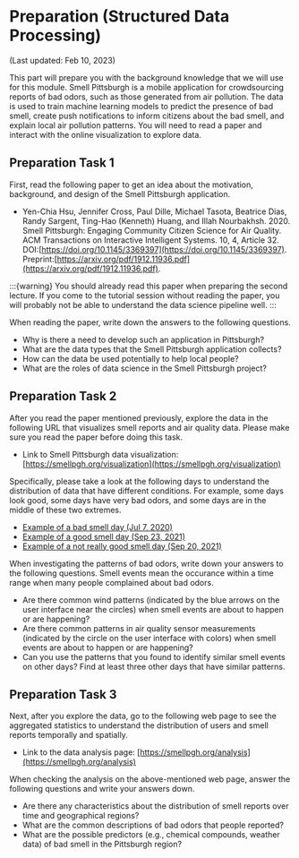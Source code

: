 # Preparation (Structured Data Processing)

(Last updated: Feb 10, 2023)

This part will prepare you with the background knowledge that we will use for this module.
Smell Pittsburgh is a mobile application for crowdsourcing reports of bad odors, such as those generated from air pollution.
The data is used to train machine learning models to predict the presence of bad smell, create push notifications to inform citizens about the bad smell, and explain local air pollution patterns.
You will need to read a paper and interact with the online visualization to explore data.

## Preparation Task 1

First, read the following paper to get an idea about the motivation, background, and design of the Smell Pittsburgh application.
- Yen-Chia Hsu, Jennifer Cross, Paul Dille, Michael Tasota, Beatrice Dias, Randy Sargent, Ting-Hao (Kenneth) Huang, and Illah Nourbakhsh. 2020. Smell Pittsburgh: Engaging Community Citizen Science for Air Quality. ACM Transactions on Interactive Intelligent Systems. 10, 4, Article 32. DOI:[https://doi.org/10.1145/3369397](https://doi.org/10.1145/3369397). Preprint:[https://arxiv.org/pdf/1912.11936.pdf](https://arxiv.org/pdf/1912.11936.pdf).

:::{warning}
You should already read this paper when preparing the second lecture.
If you come to the tutorial session without reading the paper, you will probably not be able to understand the data science pipeline well.
:::

When reading the paper, write down the answers to the following questions.
- Why is there a need to develop such an application in Pittsburgh?
- What are the data types that the Smell Pittsburgh application collects?
- How can the data be used potentially to help local people?
- What are the roles of data science in the Smell Pittsburgh project?

## Preparation Task 2

After you read the paper mentioned previously, explore the data in the following URL that visualizes smell reports and air quality data.
Please make sure you read the paper before doing this task.
- Link to Smell Pittsburgh data visualization: [https://smellpgh.org/visualization](https://smellpgh.org/visualization)

Specifically, please take a look at the following days to understand the distribution of data that have different conditions.
For example, some days look good, some days have very bad odors, and some days are in the middle of these two extremes.
- [Example of a bad smell day (Jul 7, 2020)](https://smellpgh.org/visualization?share=true&date=20200707&zoom=11&latLng=40.394,-79.914&city_id=1)
- [Example of a good smell day (Sep 23, 2021)](https://smellpgh.org/visualization?share=true&date=20210923&zoom=11&latLng=40.394,-79.914&city_id=1)
- [Example of a not really good smell day (Sep 20, 2021)](https://smellpgh.org/visualization?share=true&date=20210920&zoom=11&latLng=40.394,-79.914&city_id=1)

When investigating the patterns of bad odors, write down your answers to the following questions.
Smell events mean the occurance within a time range when many people complained about bad odors.
- Are there common wind patterns (indicated by the blue arrows on the user interface near the circles) when smell events are about to happen or are happening?
- Are there common patterns in air quality sensor measurements (indicated by the circle on the user interface with colors) when smell events are about to happen or are happening?
- Can you use the patterns that you found to identify similar smell events on other days? Find at least three other days that have similar patterns.

## Preparation Task 3

Next, after you explore the data, go to the following web page to see the aggregated statistics to understand the distribution of users and smell reports temporally and spatially.
- Link to the data analysis page: [https://smellpgh.org/analysis](https://smellpgh.org/analysis)

When checking the analysis on the above-mentioned web page, answer the following questions and write your answers down.
- Are there any characteristics about the distribution of smell reports over time and geographical regions?
- What are the common descriptions of bad odors that people reported?
- What are the possible predictors (e.g., chemical compounds, weather data) of bad smell in the Pittsburgh region?
